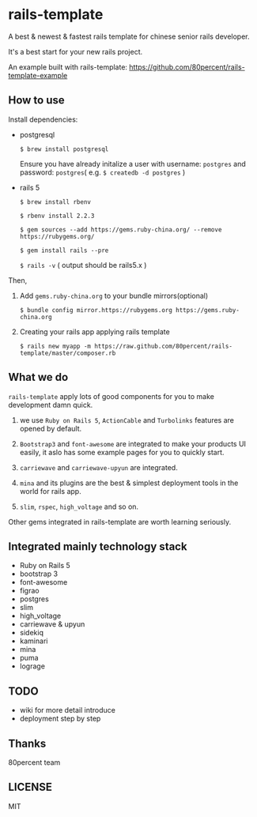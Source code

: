 # rails-template

A best & newest & fastest rails template for chinese senior rails developer.

It's a best start for your new rails project.

An example built with rails-template: https://github.com/80percent/rails-template-example

## How to use

Install dependencies:

* postgresql

    `$ brew install postgresql`

    Ensure you have already initalize a user with username: `postgres` and password: `postgres`( e.g. `$ createdb -d postgres` )

* rails 5

    `$ brew install rbenv`

    `$ rbenv install 2.2.3`

    `$ gem sources --add https://gems.ruby-china.org/ --remove https://rubygems.org/`

    `$ gem install rails --pre`

    `$ rails -v` ( output should be rails5.x )

Then,

1. Add `gems.ruby-china.org` to your bundle mirrors(optional)

    `$ bundle config mirror.https://rubygems.org https://gems.ruby-china.org`

2. Creating your rails app applying rails template

    `$ rails new myapp -m https://raw.github.com/80percent/rails-template/master/composer.rb`

## What we do

`rails-template` apply lots of good components for you to make development damn quick.

1. we use `Ruby on Rails 5`, `ActionCable` and `Turbolinks` features are opened by default.

2. `Bootstrap3` and `font-awesome` are integrated to make your products UI easily, it aslo has some example pages for you to quickly start.

3. `carriewave` and `carriewave-upyun` are integrated.

4. `mina` and its plugins are the best & simplest deployment tools in the world for rails app.

5. `slim`, `rspec`, `high_voltage` and so on.

Other gems integrated in rails-template are worth learning seriously.

## Integrated mainly technology stack

* Ruby on Rails 5
* bootstrap 3
* font-awesome
* figrao
* postgres
* slim
* high_voltage
* carriewave & upyun
* sidekiq
* kaminari
* mina
* puma
* lograge

## TODO

* wiki for more detail introduce
* deployment step by step

## Thanks

80percent team

## LICENSE

MIT
